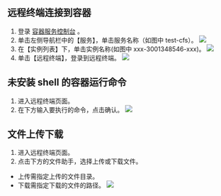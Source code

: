 ## 远程终端连接到容器
1. 登录 [容器服务控制台](http://console.tce.fsphere.cn/ccs) 。
2. 单击左侧导航栏中的【服务】，单击服务名称（如图中 test-cfs）。
![](http://imgcache.tce.fsphere.cn/static/mc.qcloudimg.com/static/img/e76aaac133d58cab5bb486af5d4fe8f8/image.png)
3. 在【实例列表】下，单击实例名称(如图中 xxx-3001348546-xxx)。
![](http://imgcache.tce.fsphere.cn/static/mc.qcloudimg.com/static/img/071d0a9a03556de5d89609ebfc9fe8b2/image.png)
4. 单击【远程终端】，登录到远程终端。
![](http://imgcache.tce.fsphere.cn/static/mc.qcloudimg.com/static/img/f25ceb97f938d6c904216c67a0fc7979/image.png)

## 未安装 shell 的容器运行命令
1. 进入远程终端页面。
2. 在下方输入要执行的命令，点击确认。
![](http://imgcache.tce.fsphere.cn/static/mc.qcloudimg.com/static/img/c833c1d4fee0f8ff3fd8d3d6015793be/image.png)

## 文件上传下载
1. 进入远程终端页面。
2. 点击下方的文件助手，选择上传或下载文件。
 - 上传需指定上传的文件目录。
 - 下载需指定下载的文件的路径。
![](http://imgcache.tce.fsphere.cn/static/mc.qcloudimg.com/static/img/b026f18e6ef62f01ffdb8d69b11a582d/image.png)
